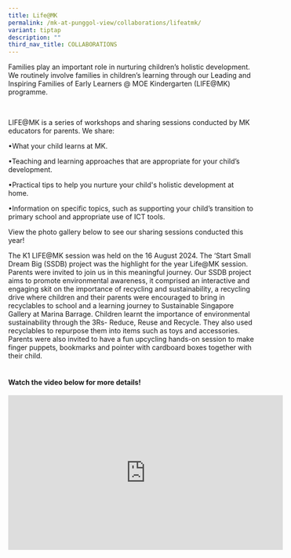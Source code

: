 ```yaml
---
title: Life@MK
permalink: /mk-at-punggol-view/collaborations/lifeatmk/
variant: tiptap
description: ""
third_nav_title: COLLABORATIONS
---
```

<p>Families play an important role in nurturing children’s holistic development.
We routinely involve families in children’s learning through our Leading
and Inspiring Families of Early Learners @ MOE Kindergarten (LIFE@MK) programme.</p>
<p>
<br>
</p>
<p>LIFE@MK is a series of workshops and sharing sessions conducted by MK
educators for parents. We share:</p>
<p>•What your child learns at MK.</p>
<p>•Teaching and learning approaches that are appropriate for your child’s
development.</p>
<p>•Practical tips to help you nurture your child's holistic development
at home.&nbsp;</p>
<p>•Information on specific topics, such as supporting your child’s transition
to primary school and appropriate use of ICT tools.</p>
<p></p>
<p>View the photo gallery below to see our sharing sessions conducted this
year!</p>
<p></p>
<p>The K1 LIFE@MK session was held on the 16 August 2024. The ‘Start Small
Dream Big (SSDB) project was the highlight for the year Life@MK session.
Parents were invited to join us in this meaningful journey. Our SSDB project
aims to promote environmental awareness, it comprised an interactive and
engaging skit on the importance of recycling and sustainability, a recycling
drive where children and their parents were encouraged to bring in recyclables
to school and a learning journey to Sustainable Singapore Gallery at Marina
Barrage. Children learnt the importance of environmental sustainability
through the 3Rs- Reduce, Reuse and Recycle. They also used recyclables
to repurpose them into items such as toys and accessories. Parents were
also invited to have a fun upcycling hands-on session to make finger puppets,
bookmarks and pointer with cardboard boxes together with their child.</p>
<h4><br>Watch the video below for more details!</h4>
<div class="iframe-wrapper">
<iframe height="315" width="560" allowfullscreen="true" frameborder="0" src="https://www.youtube.com/embed/2ZL7PCfD5Uw?si=zCuk8RM0yWbst1Cs"></iframe>
</div>
<p>
<br>
</p>
<p>
<br>
</p>